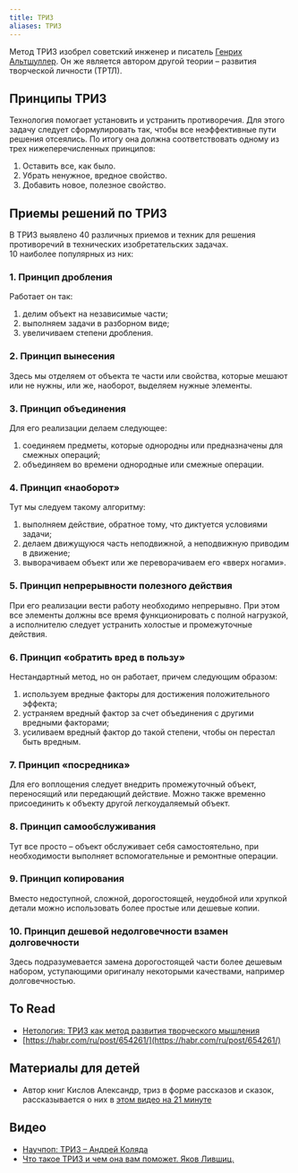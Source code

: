 ```yaml
---
title: ТРИЗ
aliases: ТРИЗ
---
```

Метод ТРИЗ изобрел советский инженер и писатель [Генрих Альтшуллер](https://ru.wikipedia.org/wiki/%D0%90%D0%BB%D1%8C%D1%82%D1%88%D1%83%D0%BB%D0%BB%D0%B5%D1%80,_%D0%93%D0%B5%D0%BD%D1%80%D0%B8%D1%85_%D0%A1%D0%B0%D1%83%D0%BB%D0%BE%D0%B2%D0%B8%D1%87). Он же является автором другой теории – развития творческой личности (ТРТЛ).

## Принципы ТРИЗ
Технология помогает установить и устранить противоречия. Для этого задачу следует сформулировать так, чтобы все неэффективные пути решения отсеялись. По итогу она должна соответствовать одному из трех нижеперечисленных принципов:

1.  Оставить все, как было.
2.  Убрать ненужное, вредное свойство.
3.  Добавить новое, полезное свойство.

## Приемы решений по ТРИЗ
В ТРИЗ выявлено 40 различных приемов и техник для решения противоречий в технических изобретательских задачах.  
10 наиболее популярных из них:
### **1. Принцип дробления**

Работает он так:

1.  делим объект на независимые части;
2.  выполняем задачи в разборном виде;
3.  увеличиваем степени дробления.

### **2. Принцип вынесения**

Здесь мы отделяем от объекта те части или свойства, которые мешают или не нужны, или же, наоборот, выделяем нужные элементы.

### **3. Принцип объединения**

Для его реализации делаем следующее:

1.  соединяем предметы, которые однородны или предназначены для смежных операций;
2.  объединяем во времени однородные или смежные операции.

### **4. Принцип «наоборот»**

Тут мы следуем такому алгоритму:

1.  выполняем действие, обратное тому, что диктуется условиями задачи;
2.  делаем движущуюся часть неподвижной, а неподвижную приводим в движение;
3.  выворачиваем объект или же переворачиваем его «вверх ногами».

### **5. Принцип непрерывности полезного действия**

При его реализации вести работу необходимо непрерывно. При этом все элементы должны все время функционировать с полной нагрузкой, а исполнителю следует устранить холостые и промежуточные действия.

### **6. Принцип «обратить вред в пользу»**

Нестандартный метод, но он работает, причем следующим образом:

1.  используем вредные факторы для достижения положительного эффекта;
2.  устраняем вредный фактор за счет объединения с другими вредными факторами;
3.  усиливаем вредный фактор до такой степени, чтобы он перестал быть вредным.

### **7. Принцип «посредника»**

Для его воплощения следует внедрить промежуточный объект, переносящий или передающий действие. Можно также временно присоединить к объекту другой легкоудаляемый объект.

### **8. Принцип самообслуживания**

Тут все просто – объект обслуживает себя самостоятельно, при необходимости выполняет вспомогательные и ремонтные операции.

### **9. Принцип копирования**

Вместо недоступной, сложной, дорогостоящей, неудобной или хрупкой детали можно использовать более простые или дешевые копии.

### **10. Принцип дешевой недолговечности взамен долговечности**

Здесь подразумевается замена дорогостоящей части более дешевым набором, уступающими оригиналу некоторыми качествами, например долговечностью.
 
## To Read
- [Нетология: ТРИЗ как метод развития творческого мышления]([https://netology.ru/blog/06-2020-what-is-triz](https://netology.ru/blog/06-2020-what-is-triz))
- [https://habr.com/ru/post/654261/](https://habr.com/ru/post/654261/)

## Материалы для детей
- Автор книг Кислов Александр, триз в форме рассказов и сказок, рассказывается о них в [этом видео на 21 минуте](https://youtu.be/1OLVsKu23gQ)


## Видео
- [Научпоп: ТРИЗ – Андрей Коляда](https://youtu.be/1OLVsKu23gQ)
- [Что такое ТРИЗ и чем она вам поможет. Яков Лившиц.](https://youtu.be/MqodN_1BuLw)





